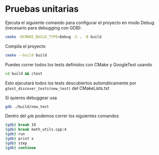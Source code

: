 # Pruebas unitarias

Ejecuta el siguiente comando para configurar el proyecto en modo Debug (necesario para debugging con GDB):

```sh
cmake -DCMAKE_BUILD_TYPE=Debug -S . -B build
```

Compila el proyecto

```sh
cmake --build build
```

Puedes correr todos los tests definidos con CMake y GoogleTest usando

```sh
cd build && ctest
```


Esto ejecutará todos los tests descubiertos automáticamente por ``gtest_discover_tests(new_test)`` del CMakeLists.txt

Si quieres debuggear usa 

```sh
gdb ./build/new_test
```

Dentro del ``gdb`` podemos correr los siguientes comandos

```sh
(gdb) break 19
(gdb) break math_utils.cpp:4
(gdb) run
(gdb) print x
(gdb) step
(gdb) continue
```